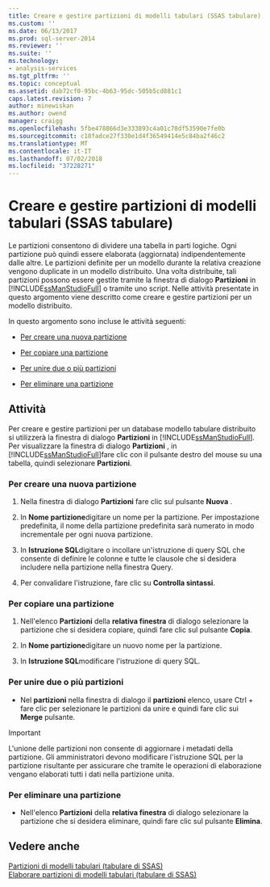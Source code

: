 ```yaml
---
title: Creare e gestire partizioni di modelli tabulari (SSAS tabulare) | Microsoft Docs
ms.custom: ''
ms.date: 06/13/2017
ms.prod: sql-server-2014
ms.reviewer: ''
ms.suite: ''
ms.technology:
- analysis-services
ms.tgt_pltfrm: ''
ms.topic: conceptual
ms.assetid: dab72cf0-95bc-4b63-95dc-505b5cd881c1
caps.latest.revision: 7
author: minewiskan
ms.author: owend
manager: craigg
ms.openlocfilehash: 5fbe478866d3e333893c4a01c78df53590e7fe0b
ms.sourcegitcommit: c18fadce27f330e1d4f36549414e5c84ba2f46c2
ms.translationtype: MT
ms.contentlocale: it-IT
ms.lasthandoff: 07/02/2018
ms.locfileid: "37228271"
---
```

# <a name="create-and-manage-tabular-model-partitions-ssas-tabular"></a>Creare e gestire partizioni di modelli tabulari (SSAS tabulare)
  Le partizioni consentono di dividere una tabella in parti logiche. Ogni partizione può quindi essere elaborata (aggiornata) indipendentemente dalle altre. Le partizioni definite per un modello durante la relativa creazione vengono duplicate in un modello distribuito. Una volta distribuite, tali partizioni possono essere gestite tramite la finestra di dialogo **Partizioni** in [!INCLUDE[ssManStudioFull](../../includes/ssmanstudiofull-md.md)] o tramite uno script. Nelle attività presentate in questo argomento viene descritto come creare e gestire partizioni per un modello distribuito.  
  
 In questo argomento sono incluse le attività seguenti:  
  
-   [Per creare una nuova partizione](#bkmk_create_new)  
  
-   [Per copiare una partizione](#bkmk_copy)  
  
-   [Per unire due o più partizioni](#bkmk_merge)  
  
-   [Per eliminare una partizione](#bkmk_delete)  
  
## <a name="tasks"></a>Attività  
 Per creare e gestire partizioni per un database modello tabulare distribuito si utilizzerà la finestra di dialogo **Partizioni** in [!INCLUDE[ssManStudioFull](../../includes/ssmanstudiofull-md.md)]. Per visualizzare la finestra di dialogo **Partizioni** , in [!INCLUDE[ssManStudioFull](../../includes/ssmanstudiofull-md.md)]fare clic con il pulsante destro del mouse su una tabella, quindi selezionare **Partizioni**.  
  
###  <a name="bkmk_create_new"></a> Per creare una nuova partizione  
  
1.  Nella finestra di dialogo **Partizioni** fare clic sul pulsante **Nuova** .  
  
2.  In **Nome partizione**digitare un nome per la partizione. Per impostazione predefinita, il nome della partizione predefinita sarà numerato in modo incrementale per ogni nuova partizione.  
  
3.  In **Istruzione SQL**digitare o incollare un'istruzione di query SQL che consente di definire le colonne e tutte le clausole che si desidera includere nella partizione nella finestra Query.  
  
4.  Per convalidare l'istruzione, fare clic su **Controlla sintassi**.  
  
###  <a name="bkmk_copy"></a> Per copiare una partizione  
  
1.  Nell'elenco **Partizioni** della **relativa finestra** di dialogo selezionare la partizione che si desidera copiare, quindi fare clic sul pulsante **Copia**.   
  
2.  In **Nome partizione**digitare un nuovo nome per la partizione.  
  
3.  In **Istruzione SQL**modificare l'istruzione di query SQL.  
  
###  <a name="bkmk_merge"></a> Per unire due o più partizioni  
  
-   Nel **partizioni** nella finestra di dialogo il **partizioni** elenco, usare Ctrl + fare clic per selezionare le partizioni da unire e quindi fare clic sui **Merge** pulsante.  
  
> [!IMPORTANT]  
>  L'unione delle partizioni non consente di aggiornare i metadati della partizione. Gli amministratori devono modificare l'istruzione SQL per la partizione risultante per assicurare che tramite le operazioni di elaborazione vengano elaborati tutti i dati nella partizione unita.  
  
###  <a name="bkmk_delete"></a> Per eliminare una partizione  
  
-   Nell'elenco **Partizioni** della **relativa finestra** di dialogo selezionare la partizione che si desidera eliminare, quindi fare clic sul pulsante **Elimina**.  
  
## <a name="see-also"></a>Vedere anche  
 [Partizioni di modelli tabulari &#40;tabulare di SSAS&#41;](partitions-ssas-tabular.md)   
 [Elaborare partizioni di modelli tabulari &#40;tabulare di SSAS&#41;](process-tabular-model-partitions-ssas-tabular.md)  
  
  
